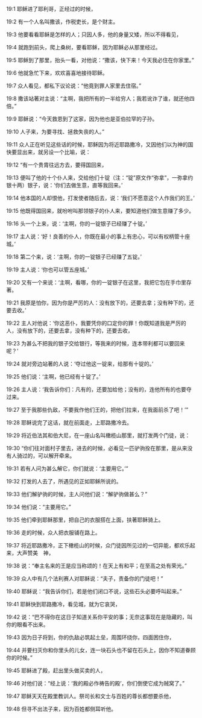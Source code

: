 <a id="1"></a>19:1  耶稣进了耶利哥，正经过的时候，  

<a id="2"></a>19:2  有一个人名叫撒该，作税吏长，是个财主。  

<a id="3"></a>19:3  他要看看耶稣是怎样的人；只因人多，他的身量又矮，所以不得看见，  

<a id="4"></a>19:4  就跑到前头，爬上桑树，要看耶稣，因为耶稣必从那里经过。  

<a id="5"></a>19:5  耶稣到了那里，抬头一看，对他说：“撒该，快下来！今天我必住在你家里。”  

<a id="6"></a>19:6  他就急忙下来，欢欢喜喜地接待耶稣。  

<a id="7"></a>19:7  众人看见，都私下议论说：“他竟到罪人家里去住宿。”  

<a id="8"></a>19:8  撒该站著对主说：“主啊，我把所有的一半给穷人；我若讹诈了谁，就还他四倍。”  

<a id="9"></a>19:9  耶稣说：“今天救恩到了这家，因为他也是亚伯拉罕的子孙。  

<a id="10"></a>19:10  人子来，为要寻找、拯救失丧的人。”  

<a id="11"></a>19:11  众人正在听见这些话的时候，耶稣因为将近耶路撒冷，又因他们以为神的国快要显出来，就另设一个比喻，说：  

<a id="12"></a>19:12  “有一个贵胄往远方去，要得国回来，  

<a id="13"></a>19:13  便叫了他的十个仆人来，交给他们十锭（注：“锭”原文作“弥拿”，一弥拿约银十两）银子，说：‘你们去做生意，直等我回来。’  

<a id="14"></a>19:14  他本国的人却恨他，打发使者随后去，说：‘我们不愿意这个人作我们的王。’  

<a id="15"></a>19:15  他既得国回来，就吩咐叫那领银子的仆人来，要知道他们做生意赚了多少。  

<a id="16"></a>19:16  头一个上来，说：‘主啊，你的一锭银子已经赚了十锭。’  

<a id="17"></a>19:17  主人说：‘好！良善的仆人，你既在最小的事上有忠心，可以有权柄管十座城。’  

<a id="18"></a>19:18  第二个来，说：‘主啊，你的一锭银子已经赚了五锭。’  

<a id="19"></a>19:19  主人说：‘你也可以管五座城。’  

<a id="20"></a>19:20  又有一个来说：‘主啊，看哪，你的一锭银子在这里，我把它包在手巾里存著。  

<a id="21"></a>19:21  我原是怕你，因为你是严厉的人：没有放下的，还要去拿；没有种下的，还要去收。’  

<a id="22"></a>19:22  主人对他说：‘你这恶仆，我要凭你的口定你的罪！你既知道我是严厉的人，没有放下的，还要去拿，没有种下的，还要去收，  

<a id="23"></a>19:23  为甚么不把我的银子交给银行，等我来的时候，连本带利都可以要回来呢？’  

<a id="24"></a>19:24  就对旁边站著的人说：‘夺过他这一锭来，给那有十锭的。’  

<a id="25"></a>19:25  他们说：‘主啊，他已经有十锭了。’  

<a id="26"></a>19:26  主人说：‘我告诉你们：凡有的，还要加给他；没有的，连他所有的也要夺过来。  

<a id="27"></a>19:27  至于我那些仇敌，不要我作他们王的，把他们拉来，在我面前杀了吧！’”  

<a id="28"></a>19:28  耶稣说完了这话，就在前面走，上耶路撒冷去。  

<a id="29"></a>19:29  将近伯法其和伯大尼，在一座山名叫橄榄山那里，就打发两个门徒，说：  

<a id="30"></a>19:30  “你们往对面村子里去，进去的时候，必看见一匹驴驹拴在那里，是从来没有人骑过的，可以解开牵来。  

<a id="31"></a>19:31  若有人问为甚么解它，你们就说：‘主要用它。’”  

<a id="32"></a>19:32  打发的人去了，所遇见的正如耶稣所说的。  

<a id="33"></a>19:33  他们解驴驹的时候，主人问他们说：“解驴驹做甚么？”  

<a id="34"></a>19:34  他们说：“主要用它。”  

<a id="35"></a>19:35  他们牵到耶稣那里，把自己的衣服搭在上面，扶著耶稣骑上。  

<a id="36"></a>19:36  走的时候，众人把衣服铺在路上。  

<a id="37"></a>19:37  将近耶路撒冷，正下橄榄山的时候，众门徒因所见过的一切异能，都欢乐起来，大声赞美　神，  

<a id="38"></a>19:38  说：“奉主名来的王是应当称颂的！在天上有和平；在至高之处有荣光。”  

<a id="39"></a>19:39  众人中有几个法利赛人对耶稣说：“夫子，责备你的门徒吧！”  

<a id="40"></a>19:40  耶稣说：“我告诉你们，若是他们闭口不说，这些石头必要呼叫起来。”  

<a id="41"></a>19:41  耶稣快到耶路撒冷，看见城，就为它哀哭，  

<a id="42"></a>19:42  说：“巴不得你在这日子知道关系你平安的事；无奈这事现在是隐藏的，叫你的眼看不出来。  

<a id="43"></a>19:43  因为日子将到，你的仇敌必筑起土垒，周围环绕你，四面困住你，  

<a id="44"></a>19:44  并要扫灭你和你里头的儿女，连一块石头也不留在石头上，因你不知道眷顾你的时候。”  

<a id="45"></a>19:45  耶稣进了殿，赶出里头做买卖的人，  

<a id="46"></a>19:46  对他们说：“经上说：‘我的殿必作祷告的殿’，你们倒使它成为贼窝了。”  

<a id="47"></a>19:47  耶稣天天在殿里教训人。祭司长和文士与百姓的尊长都想要杀他，  

<a id="48"></a>19:48  但寻不出法子来，因为百姓都侧耳听他。 　  
